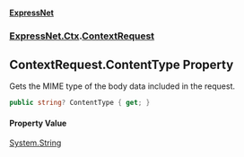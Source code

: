 #### [ExpressNet](ExpressNet.md 'ExpressNet')
### [ExpressNet.Ctx](ExpressNet.Ctx.md 'ExpressNet.Ctx').[ContextRequest](ExpressNet.Ctx.ContextRequest.md 'ExpressNet.Ctx.ContextRequest')

## ContextRequest.ContentType Property

Gets the MIME type of the body data included in the request.

```csharp
public string? ContentType { get; }
```

#### Property Value
[System.String](https://docs.microsoft.com/en-us/dotnet/api/System.String 'System.String')